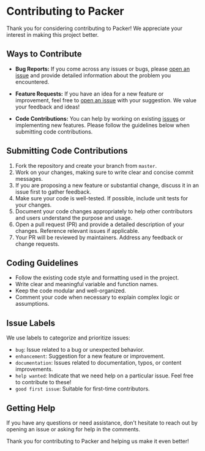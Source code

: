 # Contributing to Packer

Thank you for considering contributing to Packer! We appreciate your interest in making this project better.

## Ways to Contribute

- **Bug Reports:** If you come across any issues or bugs, please [open an issue](https://github.com/Craig-Stoneham/Packer/issues) and provide detailed information about the problem you encountered.

- **Feature Requests:** If you have an idea for a new feature or improvement, feel free to [open an issue](https://github.com/Craig-Stoneham/Packer/issues) with your suggestion. We value your feedback and ideas!

- **Code Contributions:** You can help by working on existing [issues](https://github.com/Craig-Stoneham/Packer/issues) or implementing new features. Please follow the guidelines below when submitting code contributions.

## Submitting Code Contributions

1. Fork the repository and create your branch from `master`.
2. Work on your changes, making sure to write clear and concise commit messages.
3. If you are proposing a new feature or substantial change, discuss it in an issue first to gather feedback.
4. Make sure your code is well-tested. If possible, include unit tests for your changes.
5. Document your code changes appropriately to help other contributors and users understand the purpose and usage.
6. Open a pull request (PR) and provide a detailed description of your changes. Reference relevant issues if applicable.
7. Your PR will be reviewed by maintainers. Address any feedback or change requests.

## Coding Guidelines

- Follow the existing code style and formatting used in the project.
- Write clear and meaningful variable and function names.
- Keep the code modular and well-organized.
- Comment your code when necessary to explain complex logic or assumptions.

## Issue Labels

We use labels to categorize and prioritize issues:

- `bug`: Issue related to a bug or unexpected behavior.
- `enhancement`: Suggestion for a new feature or improvement.
- `documentation`: Issues related to documentation, typos, or content improvements.
- `help wanted`: Indicate that we need help on a particular issue. Feel free to contribute to these!
- `good first issue`: Suitable for first-time contributors.

## Getting Help

If you have any questions or need assistance, don't hesitate to reach out by opening an issue or asking for help in the comments.

Thank you for contributing to Packer and helping us make it even better!

